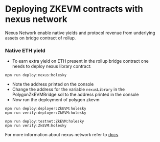 # Deploying ZKEVM contracts with nexus network

Nexus Network enable native yields and protocol revenue from underlying assets on bridge contract of rollup.

### Native ETH yield
- To earn extra yield on ETH present in the rollup bridge contract one needs to deploy nexus library contract:
```
npm run deploy:nexus:holesky
```
- Note the address printed on the console
- Change the address for the variable `nexusLibrary` in the PolygonZkEVMBridge.sol to the address printed in the console
- Now run the deployment of polygon zkevm
```
npm run deploy:deployer:ZkEVM:holesky
npm run verify:deployer:ZkEVM:holesky

npm run deploy:testnet:ZkEVM:holesky
npm run verify:ZkEVM:holesky
```

For more information about nexus network refer to [docs](https://docs.nexusnetwork.co.in/)